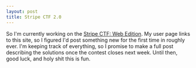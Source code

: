 ```yaml
---
layout: post
title: Stripe CTF 2.0
---
```


So I'm currently working on the [Stripe CTF: Web Edition](https://stripe.com/blog/capture-the-flag-20). My user page links to this site, so I figured I'd post something new for the first time in roughly ever. I'm keeping track of everything, so I promise to make a full post describing the solutions once the contest closes next week. Until then, good luck, and holy shit this is fun.